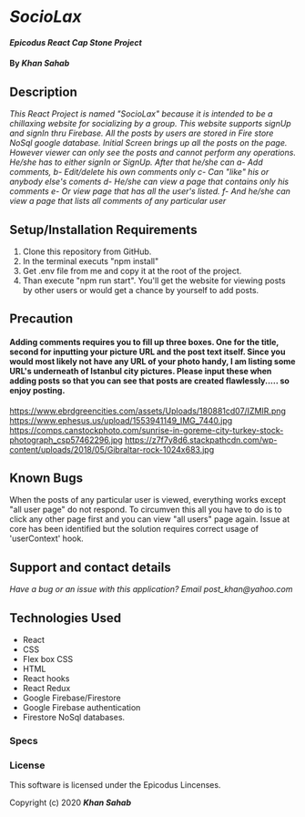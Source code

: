 # _SocioLax_

#### _Epicodus React Cap Stone Project_

#### By _**Khan Sahab**_

## Description

_This React Project is named "SocioLax" because it is intended to be a chillaxing website for socializing by a group. This website supports signUp and signIn thru Firebase. All the posts by users are stored in Fire store NoSql google database. Initial Screen brings up all the posts on the page. However viewer can only see the posts and cannot perform any operations. He/she has to either signIn or SignUp. After that he/she can
a- Add comments,
b- Edit/delete his own comments only
c- Can "like" his or anybody else's coments
d- He/she can view a page that contains only his comments
e- Or view page that has all the user's listed.
f- And he/she can view a page that lists all comments of any particular user_






## Setup/Installation Requirements

1. Clone this repository from GitHub.
2. In the terminal executs "npm install"
3. Get .env file from me and copy it at the root of the project.
4. Than execute "npm run start". You'll get the website for viewing posts by other users or would get a chance by yourself to add posts.

## Precaution 
#### Adding comments requires you to fill up three boxes. One for the title, second for inputting your picture URL and the post text itself. Since you would most likely not have any URL of your photo handy, I am listing some URL's underneath of Istanbul city pictures. Please input these when adding posts so that you can see that posts are created flawlessly..... so enjoy posting.

https://www.ebrdgreencities.com/assets/Uploads/180881cd07/IZMIR.png
https://www.ephesus.us/upload/1553941149_IMG_7440.jpg
https://comps.canstockphoto.com/sunrise-in-goreme-city-turkey-stock-photograph_csp57462296.jpg
https://z7f7y8d6.stackpathcdn.com/wp-content/uploads/2018/05/Gibraltar-rock-1024x683.jpg

## Known Bugs

When the posts of any particular user is viewed, everything works except "all user page" do not respond. To circumven this all you have to do is to click any other page first and you can view "all users" page again. Issue at core has been identified but the solution requires correct usage of 'userContext' hook.
 
## Support and contact details

_Have a bug or an issue with this application? Email post_khan@yahoo.com_

## Technologies Used

* React
* CSS
* Flex box CSS
* HTML
* React hooks
* React Redux
* Google Firebase/Firestore
* Google Firebase authentication
* Firestore NoSql databases.

### Specs

### License

This software is licensed under the Epicodus Lincenses.

Copyright (c) 2020 **_Khan Sahab_**